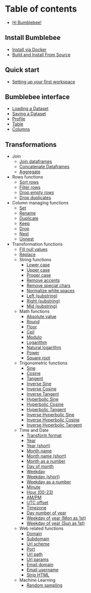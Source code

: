 # Table of contents

* [Hi Bumblebee!](./README.md)

## Install Bumblebee

* [Install via Docker](install-bumblebee/install-via-docker.md)
* [Build and Install From Source](install-bumblebee/build-and-install-from-source.md)

## Quick start

* [Setting up your first workspace](quick-start/setup-workspace.md)

## Bumblebee interface

* [Loading a Dataset](bumblebee-interface/loading-a-dataset.md)
* [Saving a Dataset](bumblebee-interface/saving-a-dataset.md)
* [Profile](bumblebee-interface/profile.md)
* [Table](bumblebee-interface/table.md)
* [Columns](bumblebee-interface/columns.md)

## Transformations

* Join
  * [Join dataframes](transformation/join.md)
  * [Concatenate Dataframes](transformation/concat.md)
  * [Aggregate](transformation/aggregations.md)
* Rows functions
  * [Sort rows](transformation/sortRows.md)
  * [Filter rows](transformation/filterRows.md)
  * [Drop empty rows](transformation/dropEmptyRows.md)
  * [Drop duplicates](transformation/dropDuplicates.md)
* Column managing functions
  * [Set](transformation/set.md)
  * [Rename](transformation/rename.md)
  * [Duplicate](transformation/duplicate.md)
  * [Keep](transformation/keep.md)
  * [Drop](transformation/drop.md)
  * [Nest](transformation/nest.md)
  * [Unnest](transformation/unnest.md)
* Transformation functions
  * [Fill null values](transformation/fill_na.md)
  * [Replace](transformation/replace.md)
  * String functions
    * [Lower case](transformation/lower.md)
    * [Upper case](transformation/upper.md)
    * [Proper case](transformation/proper.md)
    * [Remove accents](transformation/normalize_chars.md)
    * [Remove special chars](transformation/remove_special_chars.md)
    * [Normalize white spaces](transformation/normalize_spaces.md)
    * [Left (substring)](transformation/left_string.md)
    * [Right (substring)](transformation/right_string.md)
    * [Mid (substring)](transformation/mid_string.md)
  * Math functions
    * [Absolute value](transformation/abs.md)
    * [Round](transformation/round.md)
    * [Floor](transformation/floor.md)
    * [Ceil](transformation/ceil.md)
    * [Modulo](transformation/mod.md)
    * [Logarithm](transformation/log.md)
    * [Natural logarithm](transformation/ln.md)
    * [Power](transformation/pow.md)
    * [Square root](transformation/sqrt.md)
  * Trigonometric functions
    * [Sine](transformation/sin.md)
    * [Cosine](transformation/cos.md)
    * [Tangent](transformation/tan.md)
    * [Inverse Sine](transformation/asin.md)
    * [Inverse Cosine](transformation/acos.md)
    * [Inverse Tangent](transformation/atan.md)
    * [Hyperbolic Sine](transformation/sinh.md)
    * [Hyperbolic Cosine](transformation/cosh.md)
    * [Hyperbolic Tangent](transformation/tanh.md)
    * [Inverse Hyperbolic Sine](transformation/asinh.md)
    * [Inverse Hyperbolic Cosine](transformation/acosh.md)
    * [Inverse Hyperbolic Tangent](transformation/atanh.md)
  * Time and Date
    * [Transform format](transformation/transformFormat.md)
    * [Year](transformation/date_extract_year.md)
    * [Year (short)](transformation/date_extract_yearShort.md)
    * [Month name](transformation/date_extract_month.md)
    * [Month name (short)](transformation/date_extract_monthShort.md)
    * [Month as a number](transformation/date_extract_monthNumber.md)
    * [Day of month](transformation/date_extract_day.md)
    * [Weekday](transformation/date_extract_weekday.md)
    * [Weekday (short)](transformation/date_extract_weekdayShort.md)
    * [Weekday as a number](transformation/date_extract_weekdayNumber.md)
    * [Minute](transformation/date_extract_hour.md)
    * [Hour (00-23)](transformation/date_extract_hour24.md)
    * [AM/PM](transformation/date_extract_ampm.md)
    * [UTC offset](transformation/date_extract_utc.md)
    * [Timezone](transformation/date_extract_timezone.md)
    * [Day number of year](transformation/date_extract_dayNumber.md)
    * [Weekday of year (Mon as 1st)](transformation/date_extract_weekNumberM.md)
    * [Weekday of year (Sun as 1st)](transformation/date_extract_weekNumberS.md)
  * Web related functions
    * [Domain](transformation/domain.md)
    * [Subdomain](transformation/subdomain.md)
    * [Url scheme](transformation/url_scheme.md)
    * [Port](transformation/port.md)
    * [Url path](transformation/url_path.md)
    * [Url params](transformation/url_params.md)
    * [Email domain](transformation/email_domain.md)
    * [Email username](transformation/email_username.md)
    * [Strip HTML](transformation/strip_html.md)
  * Machine Learning
    * [Random sampling](transformation/sample_n.md)

